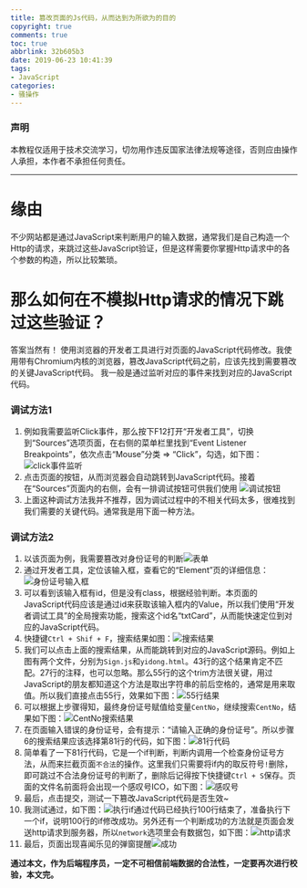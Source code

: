 ```yaml
---
title: 篡改页面的Js代码，从而达到为所欲为的目的
copyright: true
comments: true
toc: true
abbrlink: 32b605b3
date: 2019-06-23 10:41:39
tags: 
- JavaScript
categories: 
- 骚操作
---
```


### 声明

本教程仅适用于技术交流学习，切勿用作违反国家法律法规等途径，否则应由操作人承担，本作者不承担任何责任。

-----

# 缘由

不少网站都是通过JavaScript来判断用户的输入数据，通常我们是自己构造一个Http的请求，来跳过这些JavaScript验证，但是这样需要你掌握Http请求中的各个参数的构造，所以比较繁琐。

# 那么如何在不模拟Http请求的情况下跳过这些验证？

答案当然有！
使用浏览器的开发者工具进行对页面的JavaScript代码修改。我使用带有Chromium内核的浏览器，篡改JavaScript代码之前，应该先找到需要篡改的关键JavaScript代码。
我一般是通过监听对应的事件来找到对应的JavaScript代码。

### 调试方法1
 1. 例如我需要监听Click事件，那么按下F12打开“开发者工具”，切换到“Sources”选项页面，在右侧的菜单栏里找到“Event Listener Breakpoints”，依次点击“Mouse”分类 => “Click”，勾选，如下图：
![click事件监听](http://p2.pstatp.com/large/pgc-image/06429a94051342098a1b973b5e592983)
2. 点击页面的按钮，从而浏览器会自动跳转到JavaScript代码。接着在“Sources”页面内的右侧，会有一排调试按钮可供我们使用	![调试按钮](http://p2.pstatp.com/large/pgc-image/adead8f2117c41cf905d042bb1859e22)
3. 上面这种调试方法我并不推荐，因为调试过程中的不相关代码太多，很难找到我们需要的关键代码。通常我是用下面一种方法。
### 调试方法2
1. 以该页面为例，我需要篡改对身份证号的判断![表单](http://p2.pstatp.com/large/pgc-image/52c429fe3ea04f1b8ecb076851b6fde3)
2. 通过开发者工具，定位该输入框，查看它的“Element”页的详细信息：![身份证号输入框](http://p2.pstatp.com/large/pgc-image/c895bdb0265c4349b1a95b53c36eebe2)
3. 可以看到该输入框有id，但是没有class，根据经验判断。本页面的JavaScript代码应该是通过id来获取该输入框内的Value，所以我们使用“开发者调试工具”的全局搜索功能，搜索这个id名“txtCard”，从而能快速定位到对应的JavaScript代码。
4. 快捷键`Ctrl + Shif + F`，搜索结果如图：![搜索结果](http://p2.pstatp.com/large/pgc-image/6c28ad5ede01487db0b0b96802101d0d)
5. 我们可以点击上面的搜索结果，从而能跳转到对应的JavaScript源码。例如上图有两个文件，分别为`Sign.js`和`yidong.html`。43行的这个结果肯定不匹配。27行的注释，也可以忽略。那么55行的这个trim方法很关键，用过JavaScript的朋友都知道这个方法是取出字符串的前后空格的，通常是用来取值。所以我们直接点击55行，效果如下图：![55行结果](http://p2.pstatp.com/large/pgc-image/9a9673e7b01d428a878363e9ddffe6a6)
6. 可以根据上步骤得知，最终身份证号赋值给变量`CentNo`，继续搜索`CentNo`，结果如下图：![CentNo搜索结果](http://p2.pstatp.com/large/pgc-image/1e4eafeb586e4977822b388e01a25e30)
7. 在页面输入错误的身份证号，会有提示：“请输入正确的身份证号”。所以步骤6的搜索结果应该选择第81行的代码，如下图：![81行代码](http://p2.pstatp.com/large/pgc-image/9528debc7dd64aa9be666b6fde37ae09)
8. 简单看了一下81行代码，它是一个if判断，判断内调用一个检查身份证号方法，从而来拦截页面`不合法`的操作。这里我们只需要将if内的取反符号`!`删除，即可跳过不合法身份证号的判断了，删除后记得按下快捷键`Ctrl + S`保存。页面的文件名前面将会出现一个感叹号ICO，如下图：![感叹号](http://p2.pstatp.com/large/pgc-image/82ab5d8fa6fa45b5a2e7d7b537dab4ca)
9. 最后，点击提交，测试一下篡改JavaScript代码是否生效~
10. 我测试通过，如下图：![执行if通过](http://p2.pstatp.com/large/pgc-image/035b9b3386344d4b8157b8a181c86e26)代码已经执行100行结束了，准备执行下一个if，说明100行的if修改成功。另外还有一个判断成功的方法就是页面会发送http请求到服务器，所以`network`选项里会有数据包，如下图：![http请求](http://p2.pstatp.com/large/pgc-image/0cd6ed680c154aaba2ee03d7a3128dd4)
11. 最后，页面出现喜闻乐见的弹窗提醒![成功](http://p2.pstatp.com/large/pgc-image/afb65161d97c46d982a3d1ff4290030e)




**通过本文，作为后端程序员，一定不可相信前端数据的合法性，一定要再次进行校验，本文完。**



